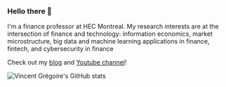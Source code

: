 ### Hello there 👋

I'm a finance professor at HEC Montreal. My research interests are at the intersection of finance and technology: information economics, market microstructure, big data and machine learning applications in finance, fintech, and cybersecurity in finance

Check out my [blog](https://vincent.codes.finance/) and [Youtube channel](https://www.youtube.com/@VincentCodesFinance)!

![Vincent Grégoire's GitHub stats](https://github-readme-stats.vercel.app/api?username=vgreg&show_icons=true&theme=radical)

<!--
**vgreg/vgreg** is a ✨ _special_ ✨ repository because its `README.md` (this file) appears on your GitHub profile.

Here are some ideas to get you started:

- 🔭 I’m currently working on ...
- 🌱 I’m currently learning ...
- 👯 I’m looking to collaborate on ...
- 🤔 I’m looking for help with ...
- 💬 Ask me about ...
- 📫 How to reach me: ...
- 😄 Pronouns: ...
- ⚡ Fun fact: ...

-->
